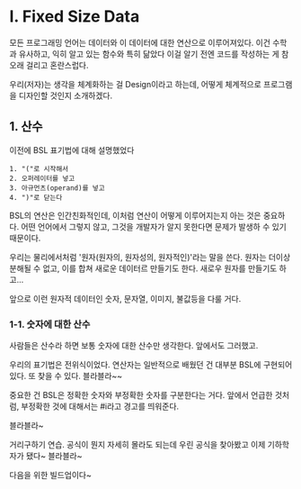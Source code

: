 # I. Fixed Size Data

모든 프로그래밍 언어는 데이터와 이 데이터에 대한 연산으로 이루어져있다. 이건 수학과 유사하고, 익히 알고 있는 함수와 특히 닮았다 이걸 알기 전엔 코드를 작성하는 게 참 오래 걸리고 혼란스럽다.

우리(저자)는 생각을 체계화하는 걸 Design이라고 하는데, 어떻게 체계적으로 프로그램을 디자인할 것인지 소개하겠다.

## 1. 산수

이전에 BSL 표기법에 대해 설명했었다

```Racket
1. "("로 시작해서
2. 오퍼레이터를 넣고
3. 아규먼츠(operand)를 넣고
4. ")"로 닫는다
```

BSL의 연산은 인간친화적인데, 이처럼 연산이 어떻게 이루어지는지 아는 것은 중요하다. 어떤 언어에서 그렇지 않고, 그것을 개발자가 알지 못한다면 문제가 발생하 수 있기 때문이다.

우리는 물리에서처럼 '원자(원자의, 원자성의, 원자적인)'라는 말을 쓴다. 원자는 더이상 분해될 수 없고, 이를 합쳐 새로운 데이터르 만들기도 한다. 새로우 원자를 만들기도 하고...

앞으로 이런 원자적 데이터인 숫자, 문자열, 이미지, 불값등을 다룰 거다.

### 1-1. 숫자에 대한 산수

 사람들은 산수라 하면 보통 숫자에 대한 산수만 생각한다. 앞에서도 그러했고.
 
 우리의 표기법은 전위식이었다. 연산자는 일반적으로 배웠던 건 대부분 BSL에 구현되어있다. 또 찾을 수 있다. 블라블라~~
 
 중요한 건 BSL은 정확한 숫자와 부정확한 숫자를 구분한다는 거다. 앞에서 언급한 것처럼, 부정확한 것에 대해서는 #i라고 경고를 띄워준다.
 
 블라블라~
 
 거리구하기 연습. 공식이 뭔지 자세히 몰라도 되는데 우린 공식을 찾아봤고 이제 기하학자가 됐다~ 블라블라~
 
 다음을 위한 빌드업이다~
 
 
 
